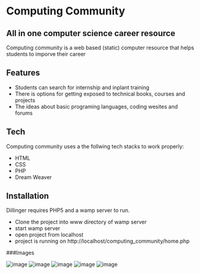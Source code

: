 # Computing Community
## All in one computer science career resource

Computing community is a web based (static) computer resource that helps students to imporve their career

## Features

- Students can search for internship and inplant training
- There is options for getting exposed to technical books, courses and projects
- The ideas about basic programing languages, coding wesites and forums

## Tech

Computing community uses a the follwing tech stacks to work properly:

- HTML
- CSS
- PHP
- Dream Weaver

## Installation

Dillinger requires PHP5 and a wamp server to run.

- Clone the project into www directory of wamp server
- start wamp server
- open project from localhost
- project is running on http://localhost/computing_community/home.php

###Images

![image](https://user-images.githubusercontent.com/81974121/133920120-e1850309-5ee3-4dbd-9ba2-82ab3442c429.png)
![image](https://user-images.githubusercontent.com/81974121/133920128-33366a3d-4893-40db-bcb6-27a2d43215ea.png)
![image](https://user-images.githubusercontent.com/81974121/133920149-1b445bd8-63e4-4dfa-a439-1c0f83e27678.png)
![image](https://user-images.githubusercontent.com/81974121/133920166-4dc9d9f6-40c6-4369-ac15-7d71391d0973.png)
![image](https://user-images.githubusercontent.com/81974121/133920170-3b66b835-c89b-4770-86bd-56e2e395a11a.png)


